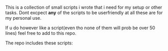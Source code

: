This is a collection of small scripts i wrote that i need for my setup or other tasks. Dont excpect **any** of the scripts to be userfriendly at all these are for my personal use.

If u do however like a script(even tho none of them will prob be over 50 lines) feel free to add to this repo.

The repo includes these scripts:
